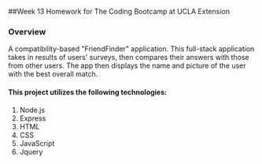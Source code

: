 ##Week 13 Homework for The Coding Bootcamp at UCLA Extension

### Overview
A compatibility-based "FriendFinder" application. This full-stack application takes in results of users' surveys, then compares their answers with those from other users. The app then displays the name and picture of the user with the best overall match.

#### This project utilizes the following technologies:
1. Node.js
2. Express
3. HTML
4. CSS
5. JavaScript
6. Jquery
